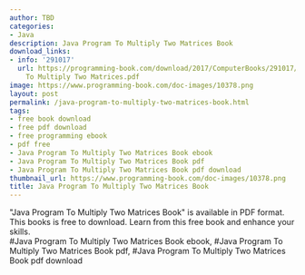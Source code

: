 ```yaml
---
author: TBD
categories:
- Java
description: Java Program To Multiply Two Matrices Book
download_links:
- info: '291017'
  url: https://programming-book.com/download/2017/ComputerBooks/291017/Java Program
    To Multiply Two Matrices.pdf
image: https://www.programming-book.com/doc-images/10378.png
layout: post
permalink: /java-program-to-multiply-two-matrices-book.html
tags:
- free book download
- free pdf download
- free programming ebook
- pdf free
- Java Program To Multiply Two Matrices Book ebook
- Java Program To Multiply Two Matrices Book pdf
- Java Program To Multiply Two Matrices Book pdf download
thumbnail_url: https://www.programming-book.com/doc-images/10378.png
title: Java Program To Multiply Two Matrices Book
---
```


 
<div class="item-desc text-justify">
  "Java Program To Multiply Two Matrices Book" is available in PDF format. This books is free to download. Learn from this free book and enhance your skills.
  <br>
  #Java Program To Multiply Two Matrices Book ebook, #Java Program To Multiply Two Matrices Book pdf, #Java Program To Multiply Two Matrices Book pdf download
</div>